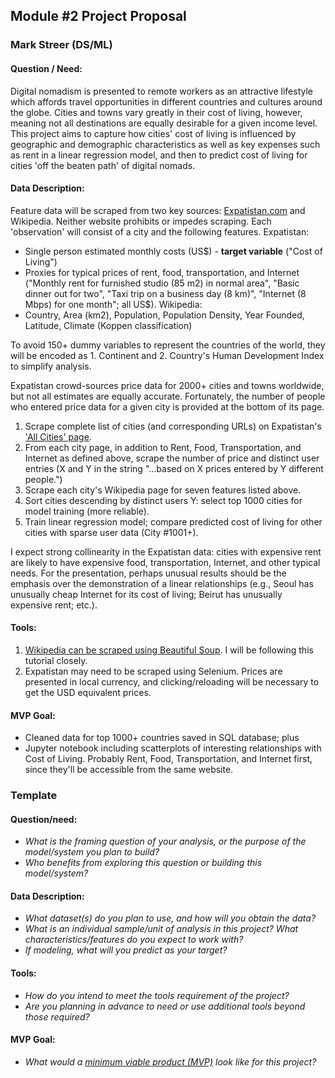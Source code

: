 ## Module #2 Project Proposal
### Mark Streer (DS/ML)

#### Question / Need:
Digital nomadism is presented to remote workers as an attractive lifestyle which affords travel opportunities in different countries and cultures around the globe. Cities and towns vary greatly in their cost of living, however, meaning not all destinations are equally desirable for a given income level. This project aims to capture how cities' cost of living is influenced by geographic and demographic characteristics as well as key expenses such as rent in a linear regression model, and then to predict cost of living for cities 'off the beaten path' of digital nomads.

#### Data Description:

Feature data will be scraped from two key sources: [Expatistan.com](https://www.expatistan.com/cost-of-living) and Wikipedia. Neither website prohibits or impedes scraping. Each 'observation' will consist of a city and the following features.
Expatistan:
* Single person estimated monthly costs (US$) - **target variable** ("Cost of Living")
* Proxies for typical prices of rent, food, transportation, and Internet ("Monthly rent for furnished studio (85 m2) in normal area", "Basic dinner out for two", "Taxi trip on a business day (8 km)", "Internet (8 Mbps) for one month"; all US$).
Wikipedia:
* Country, Area (km2), Population, Population Density, Year Founded, Latitude, Climate (Koppen classification)

To avoid 150+ dummy variables to represent the countries of the world, they will be encoded as 1. Continent and 2. Country's Human Development Index to simplify analysis.

Expatistan crowd-sources price data for 2000+ cities and towns worldwide, but not all estimates are equally accurate. Fortunately, the number of people who entered price data for a given city is provided at the bottom of its page. 

1. Scrape complete list of cities (and corresponding URLs) on Expatistan's ['All Cities' page](https://www.expatistan.com/cost-of-living/all-cities).
2. From each city page, in addition to Rent, Food, Transportation, and Internet as defined above, scrape the number of price  and distinct user entries (X and Y in the string "...based on X prices entered by Y different people.")
3. Scrape each city's Wikipedia page for seven features listed above.
4. Sort cities descending by distinct users Y: select top 1000 cities for model training (more reliable).
5. Train linear regression model; compare predicted cost of living for other cities with sparse user data (City #1001+).

I expect strong collinearity in the Expatistan data: cities with expensive rent are likely to have expensive food, transportation, Internet, and other typical needs. For the presentation, perhaps unusual results should be the emphasis over the demonstration of a linear relationships (e.g., Seoul has unusually cheap Internet for its cost of living; Beirut has unusually expensive rent; etc.).

#### Tools:

1. [Wikipedia can be scraped using Beautiful Soup](https://towardsdatascience.com/scraping-from-all-over-wikipedia-4aecadcedf11). I will be following this tutorial closely.
2. Expatistan may need to be scraped using Selenium. Prices are presented in local currency, and clicking/reloading will be necessary to get the USD equivalent prices.

#### MVP Goal:
* Cleaned data for top 1000+ countries saved in SQL database; plus 
* Jupyter notebook including scatterplots of interesting relationships with Cost of Living. Probably Rent, Food, Transportation, and Internet first, since they'll be accessible from the same website.

### Template

#### Question/need:
* *What is the framing question of your analysis, or the purpose of the model/system you plan to build?* 
* *Who benefits from exploring this question or building this model/system?*

#### Data Description:
* *What dataset(s) do you plan to use, and how will you obtain the data?*
* *What is an individual sample/unit of analysis in this project? What characteristics/features do you expect to work with?* 
* *If modeling, what will you predict as your target?*

#### Tools:
* *How do you intend to meet the tools requirement of the project?* 
* *Are you planning in advance to need or use additional tools beyond those required?*

#### MVP Goal:
* *What would a [minimum viable product (MVP)](./mvp.md) look like for this project?*


